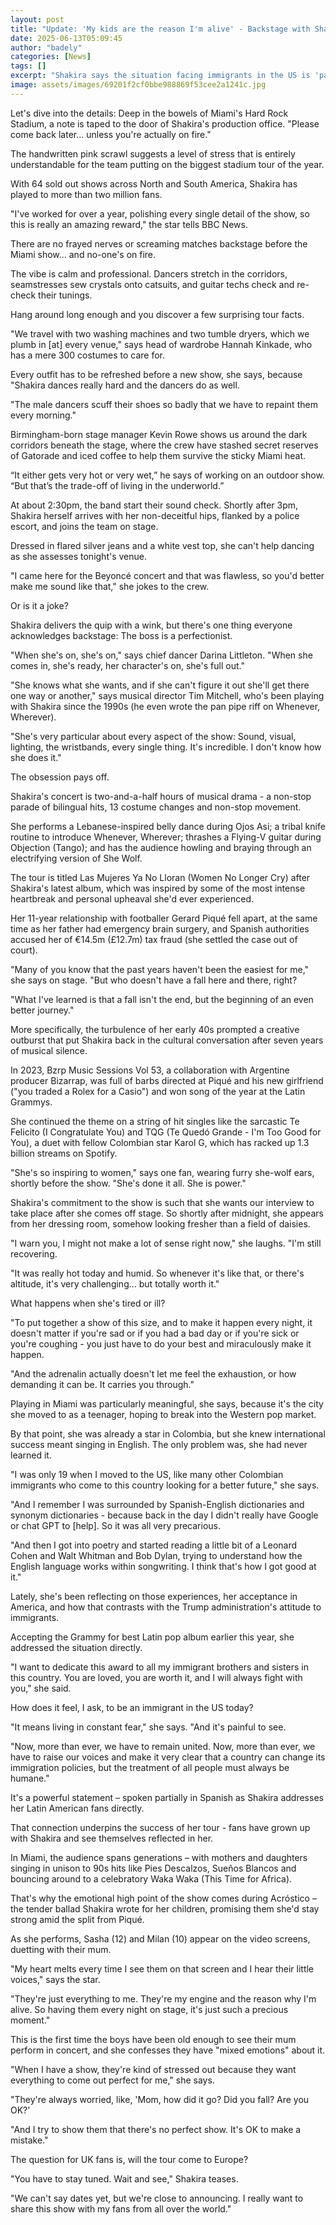 ```yaml
---
layout: post
title: "Update: 'My kids are the reason I'm alive' - Backstage with Shakira"
date: 2025-06-13T05:09:45
author: "badely"
categories: [News]
tags: []
excerpt: "Shakira says the situation facing immigrants in the US is 'painful' as she talks to the BBC in Miami."
image: assets/images/69201f2cf0bbe988869f53cee2a1241c.jpg
---
```


Let's dive into the details: Deep in the bowels of Miami's Hard Rock Stadium, a note is taped to the door of Shakira's production office. "Please come back later... unless you're actually on fire."

The handwritten pink scrawl suggests a level of stress that is entirely understandable for the team putting on the biggest stadium tour of the year.

With 64 sold out shows across North and South America, Shakira has played to more than two million fans.

"I've worked for over a year, polishing every single detail of the show, so this is really an amazing reward," the star tells BBC News.

There are no frayed nerves or screaming matches backstage before the Miami show... and no-one's on fire.

The vibe is calm and professional. Dancers stretch in the corridors, seamstresses sew crystals onto catsuits, and guitar techs check and re-check their tunings.

Hang around long enough and you discover a few surprising tour facts.

"We travel with two washing machines and two tumble dryers, which we plumb in [at] every venue," says head of wardrobe Hannah Kinkade, who has a mere 300 costumes to care for.

Every outfit has to be refreshed before a new show, she says, because "Shakira dances really hard and the dancers do as well.

"The male dancers scuff their shoes so badly that we have to repaint them every morning."

Birmingham-born stage manager Kevin Rowe shows us around the dark corridors beneath the stage, where the crew have stashed secret reserves of Gatorade and iced coffee to help them survive the sticky Miami heat.

“It either gets very hot or very wet,” he says of working on an outdoor show. “But that’s the trade-off of living in the underworld.”

At about 2:30pm, the band start their sound check. Shortly after 3pm, Shakira herself arrives with her non-deceitful hips, flanked by a police escort, and joins the team on stage.

Dressed in flared silver jeans and a white vest top, she can't help dancing as she assesses tonight's venue.

"I came here for the Beyoncé concert and that was flawless, so you'd better make me sound like that," she jokes to the crew.

Or is it a joke?

Shakira delivers the quip with a wink, but there's one thing everyone acknowledges backstage: The boss is a perfectionist.

"When she's on, she's on," says chief dancer Darina Littleton. "When she comes in, she's ready, her character's on, she's full out."

"She knows what she wants, and if she can't figure it out she'll get there one way or another," says musical director Tim Mitchell, who's been playing with Shakira since the 1990s (he even wrote the pan pipe riff on Whenever, Wherever).

"She's very particular about every aspect of the show: Sound, visual, lighting, the wristbands, every single thing. It's incredible. I don't know how she does it."

The obsession pays off. 

Shakira's concert is two-and-a-half hours of musical drama -  a non-stop parade of bilingual hits, 13 costume changes and non-stop movement.

She performs a Lebanese-inspired belly dance during Ojos Asi; a tribal knife routine to introduce Whenever, Wherever; thrashes a Flying-V guitar during Objection (Tango); and has the audience howling and braying through an electrifying version of She Wolf.

The tour is titled Las Mujeres Ya No Lloran (Women No Longer Cry) after Shakira's latest album, which was inspired by some of the most intense heartbreak and personal upheaval she'd ever experienced.

Her 11-year relationship with footballer Gerard Piqué fell apart, at the same time as her father had emergency brain surgery, and Spanish authorities accused her of €14.5m (£12.7m) tax fraud (she settled the case out of court).

"Many of you know that the past years haven't been the easiest for me," she says on stage. "But who doesn't have a fall here and there, right?

"What I've learned is that a fall isn't the end, but the beginning of an even better journey."

More specifically, the turbulence of her early 40s prompted a creative outburst that put Shakira back in the cultural conversation after seven years of musical silence.

In 2023, Bzrp Music Sessions Vol 53, a collaboration with Argentine producer Bizarrap, was full of barbs directed at Piqué and his new girlfriend ("you traded a Rolex for a Casio") and won song of the year at the Latin Grammys.

She continued the theme on a string of hit singles like the sarcastic Te Felicito (I Congratulate You) and TQG (Te Quedó Grande - I'm Too Good for You), a duet with fellow Colombian star Karol G, which has racked up 1.3 billion streams on Spotify.

"She's so inspiring to women," says one fan, wearing furry she-wolf ears, shortly before the show. "She's done it all. She is power."

Shakira's commitment to the show is such that she wants our interview to take place after she comes off stage. So shortly after midnight, she appears from her dressing room, somehow looking fresher than a field of daisies.

"I warn you, I might not make a lot of sense right now," she laughs. "I'm still recovering.

"It was really hot today and humid. So whenever it's like that, or there's altitude, it's very challenging... but totally worth it."

What happens when she's tired or ill?

"To put together a show of this size, and to make it happen every night, it doesn't matter if you're sad or if you had a bad day or if you're sick or you're coughing - you just have to do your best and miraculously make it happen.

"And the adrenalin actually doesn't let me feel the exhaustion, or how demanding it can be. It carries you through."

Playing in Miami was particularly meaningful, she says, because it's the city she moved to as a teenager, hoping to break into the Western pop market.

By that point, she was already a star in Colombia, but she knew international success meant singing in English. The only problem was, she had never learned it.

"I was only 19 when I moved to the US, like many other Colombian immigrants who come to this country looking for a better future," she says.

"And I remember I was surrounded by Spanish-English dictionaries and synonym dictionaries - because back in the day I didn't really have Google or chat GPT to [help]. So it was all very precarious.

"And then I got into poetry and started reading a little bit of a Leonard Cohen and Walt Whitman and Bob Dylan, trying to understand how the English language works within songwriting. I think that's how I got good at it."

Lately, she's been reflecting on those experiences, her acceptance in America, and how that contrasts with the Trump administration's attitude to immigrants.

Accepting the Grammy for best Latin pop album earlier this year, she addressed the situation directly.

"I want to dedicate this award to all my immigrant brothers and sisters in this country. You are loved, you are worth it, and I will always fight with you," she said.

How does it feel, I ask, to be an immigrant in the US today?

"It means living in constant fear," she says. "And it's painful to see.

"Now, more than ever, we have to remain united. Now, more than ever, we have to raise our voices and make it very clear that a country can change its immigration policies, but the treatment of all people must always be humane."

It's a powerful statement – spoken partially in Spanish as Shakira addresses her Latin American fans directly.

That connection underpins the success of her tour - fans have grown up with Shakira and see themselves reflected in her.

In Miami, the audience spans generations – with mothers and daughters singing in unison to 90s hits like Pies Descalzos, Sueños Blancos and bouncing around to a celebratory Waka Waka (This Time for Africa).

That's why the emotional high point of the show comes during Acróstico – the tender ballad Shakira wrote for her children, promising them she'd stay strong amid the split from Piqué.

As she performs, Sasha (12) and Milan (10) appear on the video screens, duetting with their mum.

"My heart melts every time I see them on that screen and I hear their little voices," says the star.

"They're just everything to me. They're my engine and the reason why I'm alive. So having them every night on stage, it's just such a precious moment."

This is the first time the boys have been old enough to see their mum perform in concert, and she confesses they have "mixed emotions" about it.

"When I have a show, they're kind of stressed out because they want everything to come out perfect for me," she says. 

"They're always worried, like, 'Mom, how did it go? Did you fall? Are you OK?'

"And I try to show them that there's no perfect show. It's OK to make a mistake."

The question for UK fans is, will the tour come to Europe?

"You have to stay tuned. Wait and see," Shakira teases.

"We can't say dates yet, but we're close to announcing. I really want to share this show with my fans from all over the world."

